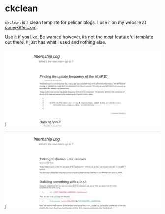 # ckclean

`ckclean` is a clean template for pelican blogs. I use it on my website at [comekiffer.com](http://www.comkieffer.com). 

Use it if you like. Be warned however, its not the most featureful template out there. It just has what I used and nothing else. 

![Index](doc/index.png)

![Post](doc/post.png)
